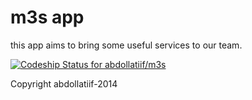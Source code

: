 m3s app
=======

this app aims to bring some useful services to our team.


[ ![Codeship Status for abdollatiif/m3s](https://www.codeship.io/projects/4cbf04c0-f175-0131-d9b9-62380ecdd501/status)](https://www.codeship.io/projects/27604)

Copyright abdollatiif-2014

